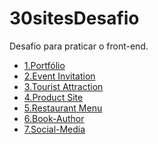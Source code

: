 # 30sitesDesafio
Desafio para praticar o front-end.

<ul>
 <li>
  <a href="https://karolramos.github.io/30sitesDesafio/1.Portf%C3%B3lio/">1.Portfólio</a>
 </li>
 <li>
   <a href="https://karolramos.github.io/30sitesDesafio/2.Event%20Invitation/convite.html">2.Event Invitation</a>
 </li>
 <li>
  <a href="https://karolramos.github.io/30sitesDesafio/3.Tourist%20Attraction/index.html">3.Tourist Attraction</a>
 </li>
 <li>
   <a href="https://karolramos.github.io/30sitesDesafio/4.Product%20Site">4.Product Site</a>
 </li>
 <li>
  <a href="https://karolramos.github.io/30sitesDesafio/5.Restaurant Menu">5.Restaurant Menu</a>
 </li>
 <li>
   <a href="https://karolramos.github.io/30sitesDesafio/6.Book-Author">6.Book-Author</a>
 </li>  
 <li>
   <a href="https://karolramos.github.io/30sitesDesafio/7.Social-Media">7.Social-Media</a>
 </li>
</ul>
